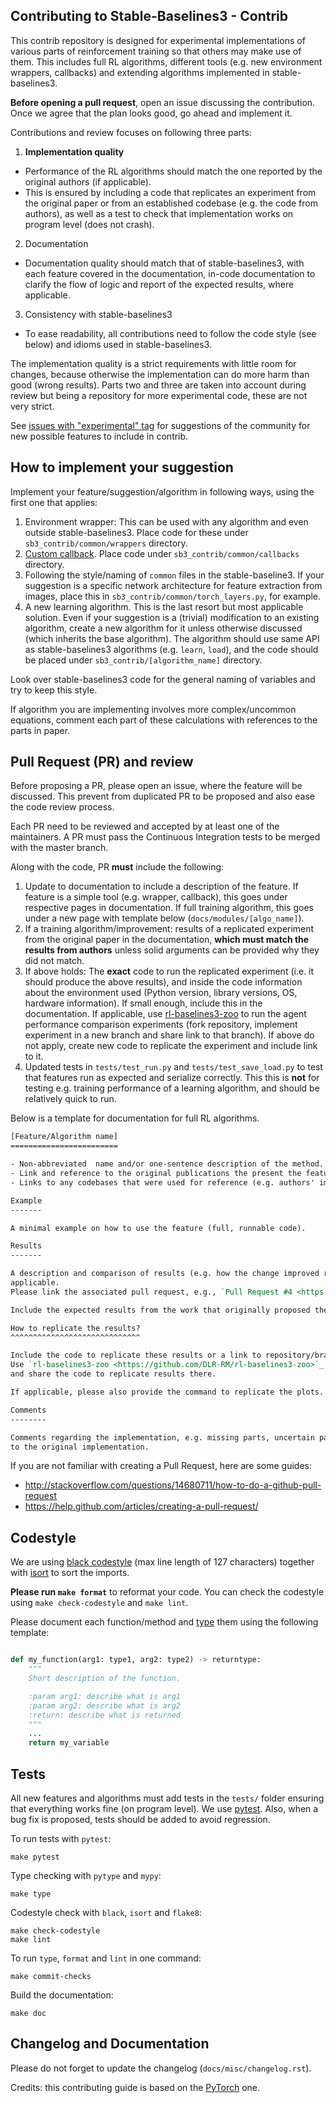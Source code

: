 ## Contributing to Stable-Baselines3 - Contrib

This contrib repository is designed for experimental implementations of various
parts of reinforcement training so that others may make use of them. This includes full
RL algorithms, different tools (e.g. new environment wrappers,
callbacks) and extending algorithms implemented in stable-baselines3.

**Before opening a pull request**, open an issue discussing the contribution.
Once we agree that the plan looks good, go ahead and implement it.

Contributions and review focuses on following three parts:
1) **Implementation quality**
  - Performance of the RL algorithms should match the one reported by the original authors (if applicable).
  - This is ensured by including a code that replicates an experiment from the original
    paper or from an established codebase (e.g. the code from authors), as well as
    a test to check that implementation works on program level (does not crash).
2) Documentation
  - Documentation quality should match that of stable-baselines3, with each feature covered
    in the documentation, in-code documentation to clarify the flow
    of logic and report of the expected results, where applicable.
3) Consistency with stable-baselines3
  - To ease readability, all contributions need to follow the code style (see below) and
    idioms used in stable-baselines3.

The implementation quality is a strict requirements with little room for changes, because
otherwise the implementation can do more harm than good (wrong results). Parts two and three
are taken into account during review but being a repository for more experimental code, these
are not very strict.

See [issues with "experimental" tag](https://github.com/DLR-RM/stable-baselines3/issues?q=is%3Aissue+is%3Aopen+label%3Aexperimental)
for suggestions of the community for new possible features to include in contrib.

## How to implement your suggestion

Implement your feature/suggestion/algorithm in following ways, using the first one that applies:
1) Environment wrapper: This can be used with any algorithm and even outside stable-baselines3.
   Place code for these under `sb3_contrib/common/wrappers` directory.
2) [Custom callback](https://stable-baselines3.readthedocs.io/en/master/guide/callbacks.html).
   Place code under `sb3_contrib/common/callbacks` directory.
3) Following the style/naming of `common` files in the stable-baseline3. If your suggestion is a specific network architecture
   for feature extraction from images, place this in `sb3_contrib/common/torch_layers.py`, for example.
4) A new learning algorithm. This is the last resort but most applicable solution.
   Even if your suggestion is a (trivial) modification to an existing algorithm, create a new algorithm for it
   unless otherwise discussed (which inherits the base algorithm). The algorithm should use same API as
   stable-baselines3 algorithms (e.g. `learn`, `load`), and the code should be placed under
   `sb3_contrib/[algorithm_name]` directory.

Look over stable-baselines3 code for the general naming of variables and try to keep this style.

If algorithm you are implementing involves more complex/uncommon equations, comment each part of these
calculations with references to the parts in paper.

## Pull Request (PR) and review

Before proposing a PR, please open an issue, where the feature will be discussed.
This prevent from duplicated PR to be proposed and also ease the code review process.

Each PR need to be reviewed and accepted by at least one of the maintainers.
A PR must pass the Continuous Integration tests to be merged with the master branch.

Along with the code, PR **must** include the following:
1) Update to documentation to include a description of the feature. If feature is a simple tool (e.g. wrapper, callback),
   this goes under respective pages in documentation. If full training algorithm, this goes under a new page with template below
   (`docs/modules/[algo_name]`).
2) If a training algorithm/improvement: results of a replicated experiment from the original paper in the documentation,
   **which must match the results from authors** unless solid arguments can be provided why they did not match.
3) If above holds: The **exact** code to run the replicated experiment (i.e. it should produce the above results), and inside the
   code information about the environment used (Python version, library versions, OS, hardware information). If small enough,
   include this in the documentation. If applicable, use [rl-baselines3-zoo](https://github.com/DLR-RM/rl-baselines3-zoo) to
   run the agent performance comparison experiments (fork repository, implement experiment in a new branch and share link to
   that branch). If above do not apply, create new code to replicate the experiment and include link to it.
4) Updated tests in `tests/test_run.py` and `tests/test_save_load.py` to test that features run as expected and serialize
   correctly. This this is **not** for testing e.g. training performance of a learning algorithm, and
   should be relatively quick to run.

Below is a template for documentation for full RL algorithms.

```rst
[Feature/Algorithm name]
========================

- Non-abbreviated  name and/or one-sentence description of the method.
- Link and reference to the original publications the present the feature, or other established source(s).
- Links to any codebases that were used for reference (e.g. authors' implementations)

Example
-------

A minimal example on how to use the feature (full, runnable code).

Results
-------

A description and comparison of results (e.g. how the change improved results over the non-changed algorithm), if
applicable.
Please link the associated pull request, e.g., `Pull Request #4 <https://github.com/Stable-Baselines-Team/stable-baselines3-contrib/pull/4>`_.

Include the expected results from the work that originally proposed the method (e.g. original paper).

How to replicate the results?
^^^^^^^^^^^^^^^^^^^^^^^^^^^^^

Include the code to replicate these results or a link to repository/branch where the code can be found.
Use `rl-baselines3-zoo <https://github.com/DLR-RM/rl-baselines3-zoo>`_ if possible, fork it, create a new branch
and share the code to replicate results there.

If applicable, please also provide the command to replicate the plots.

Comments
--------

Comments regarding the implementation, e.g. missing parts, uncertain parts, differences
to the original implementation.
````

If you are not familiar with creating a Pull Request, here are some guides:
- http://stackoverflow.com/questions/14680711/how-to-do-a-github-pull-request
- https://help.github.com/articles/creating-a-pull-request/


## Codestyle

We are using [black codestyle](https://github.com/psf/black) (max line length of 127 characters) together with [isort](https://github.com/timothycrosley/isort) to sort the imports.

**Please run `make format`** to reformat your code. You can check the codestyle using `make check-codestyle` and `make lint`.

Please document each function/method and [type](https://google.github.io/pytype/user_guide.html) them using the following template:

```python

def my_function(arg1: type1, arg2: type2) -> returntype:
    """
    Short description of the function.

    :param arg1: describe what is arg1
    :param arg2: describe what is arg2
    :return: describe what is returned
    """
    ...
    return my_variable
```

## Tests

All new features and algorithms must add tests in the `tests/` folder ensuring that everything works fine (on program level).
We use [pytest](https://pytest.org/).
Also, when a bug fix is proposed, tests should be added to avoid regression.

To run tests with `pytest`:

```
make pytest
```

Type checking with `pytype` and `mypy`:

```
make type
```

Codestyle check with `black`, `isort` and `flake8`:

```
make check-codestyle
make lint
```

To run `type`, `format` and `lint` in one command:
```
make commit-checks
```

Build the documentation:

```
make doc
```

## Changelog and Documentation

Please do not forget to update the changelog (`docs/misc/changelog.rst`).

Credits: this contributing guide is based on the [PyTorch](https://github.com/pytorch/pytorch/) one.
